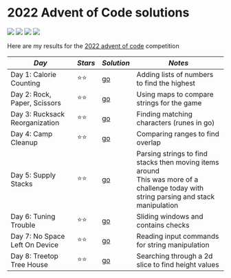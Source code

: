 # 2022 Advent of Code solutions

![](https://img.shields.io/badge/tests%20passed%20🐹-16/16-success)
![](https://img.shields.io/badge/day%20📅-8-blue)
![](https://img.shields.io/badge/stars%20⭐-16-yellow)
![](https://img.shields.io/badge/days%20completed-8-red)

Here are my results for the [2022 advent of code](https://adventofcode.com/2022) competition


|             *Day*              | *Stars* |  *Solution*  |                         *Notes*                         |
|--------------------------------|---------|--------------|---------------------------------------------------------|
| Day 1: Calorie Counting        |  ⭐⭐  | [go](day01/) | Adding lists of numbers to find the highest             |
| Day 2: Rock, Paper, Scissors   |  ⭐⭐  | [go](day02/) | Using maps to compare strings for the game              |
| Day 3: Rucksack Reorganization |  ⭐⭐  | [go](day03/) | Finding matching characters (runes in go)               |
| Day 4: Camp Cleanup            |  ⭐⭐  | [go](day04/) | Comparing ranges to find overlap                        |
| Day 5: Supply Stacks           |  ⭐⭐  | [go](day05/) | Parsing strings to find stacks then moving items around<br>This was more of a challenge today with string parsing and stack manipulation |
| Day 6: Tuning Trouble          |  ⭐⭐  | [go](day06/) | Sliding windows and contains checks                     |
| Day 7: No Space Left On Device |  ⭐⭐  | [go](day07/) | Reading input commands for string manipulation          |
| Day 8: Treetop Tree House      |  ⭐⭐  | [go](day08/) | Searching through a 2d slice to find height values      |
